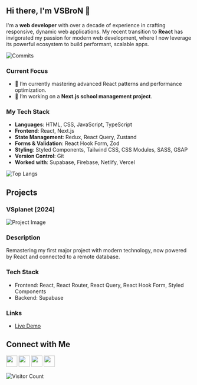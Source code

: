 ## Hi there, I'm VSBroN 👋

I'm a **web developer** with over a decade of experience in crafting responsive, dynamic web applications. My recent transition to **React** has invigorated my passion for modern web development, where I now leverage its powerful ecosystem to build performant, scalable apps.

![Commits](https://github-profile-trophy.vercel.app/?username=vsbron&title=Commit&theme=tokyonight)

### Current Focus
- 🌱 I’m currently mastering advanced React patterns and performance optimization.
- 🔭 I’m working on a **Next.js school management project**.

### My Tech Stack
- **Languages**: HTML, CSS, JavaScript, TypeScript
- **Frontend**: React, Next.js
- **State Management**: Redux, React Query, Zustand
- **Forms & Validation**: React Hook Form, Zod
- **Styling**: Styled Components, Tailwind CSS, CSS Modules, SASS, GSAP
- **Version Control**: Git
- **Worked with**: Supabase, Firebase, Netlify, Vercel

![Top Langs](https://github-readme-stats.vercel.app/api/top-langs/?username=vsbron&layout=compact&theme=gotham)



## Projects 

### VSplanet [2024]
![Project Image](https://i.ibb.co/R3Ct5JP/vsplanet-preview.png)
### Description
Remastering my first major project with modern technology, now powered by React and connected to a remote database.

### Tech Stack
- Frontend: React, React Router, React Query, React Hook Form, Styled Components
- Backend: Supabase

### Links
- [Live Demo](https://vsplanet.netlify.app)

## Connect with Me
<p align="left">
  <a href="https://instagram.com/vsbron" target="blank"><img src="https://i.ibb.co/BzLPXmL/instagram.png" alt="" height="30" width="30" /></a>
  <a href="https://www.linkedin.com/in/vsbron/" target="blank"><img src="https://i.ibb.co/94wr4Lc/linkedin.png" alt="" height="30" width="30" /></a>
  <a href="https://www.reddit.com/user/VSBroN/" target="blank"><img src="https://i.ibb.co/wS5xmPv/reddit.png" alt="" height="30" width="30" /></a>
  <a href="https://t.me/vsbron" target="blank"><img src="https://i.ibb.co/4S4g8D5/telegram.png" alt="" height="30" width="30" /></a>
</p>

![Visitor Count](https://komarev.com/ghpvc/?username=vsbron&color=blue)
